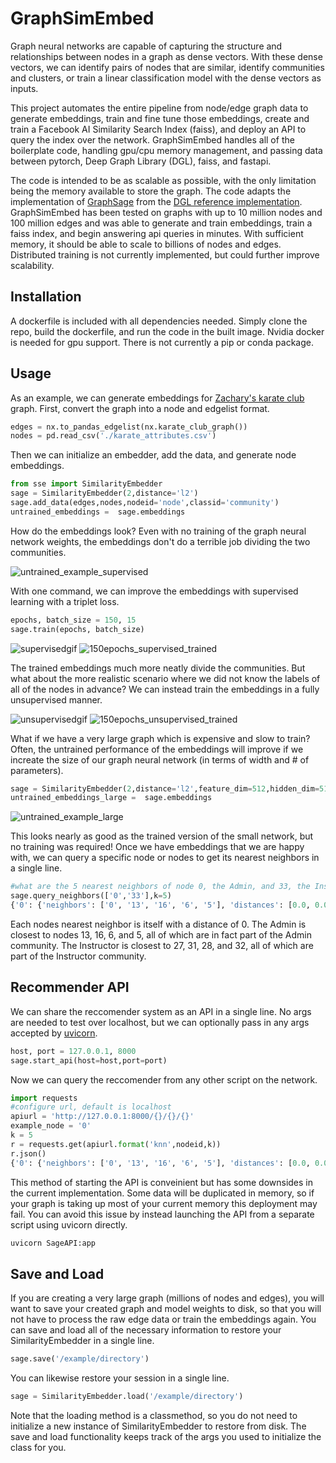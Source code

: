 # GraphSimEmbed

Graph neural networks are capable of capturing the structure and relationships between nodes in a graph as dense vectors. 
With these dense vectors, we can identify pairs of nodes that are similar, identify communities and clusters, or train
a linear classification model with the dense vectors as inputs. 

This project automates the entire pipeline from node/edge graph data to generate embeddings, train and fine tune those embeddings, create and train a Facebook AI Similarity Search Index (faiss), and deploy an API to query the index over the network. GraphSimEmbed handles all of the boilerplate code, handling gpu/cpu memory management, and passing data between pytorch, Deep Graph Library (DGL), faiss, and fastapi. 

The code is intended to be as scalable as possible, with the only limitation being the memory available to store the graph. The code adapts the implementation of [GraphSage](https://cs.stanford.edu/people/jure/pubs/graphsage-nips17.pdf) from the [DGL reference implementation](https://github.com/dmlc/dgl/tree/master/examples/pytorch/graphsage). GraphSimEmbed has been tested on graphs with up to 10 million nodes and 100 million edges and was able to generate and train embeddings, train a faiss index, and begin answering api queries in minutes. With sufficient memory, it should be able to scale to billions of nodes and edges. Distributed training is not currently implemented, but could further improve scalability. 

## Installation

A dockerfile is included with all dependencies needed. Simply clone the repo, build the dockerfile, and run the code in the built image. Nvidia docker is needed for gpu support. There is not currently a pip or conda package.

## Usage

As an example, we can generate embeddings for [Zachary's karate club](https://en.wikipedia.org/wiki/Zachary%27s_karate_club) graph. First, convert the graph into a node and edgelist format.

```python
edges = nx.to_pandas_edgelist(nx.karate_club_graph())
nodes = pd.read_csv('./karate_attributes.csv')
```

Then we can initialize an embedder, add the data, and generate node embeddings.

```python
from sse import SimilarityEmbedder
sage = SimilarityEmbedder(2,distance='l2')
sage.add_data(edges,nodes,nodeid='node',classid='community')
untrained_embeddings =  sage.embeddings
```
How do the embeddings look? Even with no training of the graph neural network weights, the embeddings don't do a terrible job  dividing the two communities. 

![untrained_example_supervised](https://github.com/devinjdangelo/GraphSimEmbed)

With one command, we can improve the embeddings with supervised learning with a triplet loss. 

```python
epochs, batch_size = 150, 15
sage.train(epochs, batch_size)
```
![supervisedgif](https://github.com/devinjdangelo/GraphSimEmbed)
![150epochs_supervised_trained](https://github.com/devinjdangelo/GraphSimEmbed)

The trained embeddings much more neatly divide the communities. But what about the more realistic scenario where we did not know the labels of all of the nodes in advance? We can instead train the embeddings in a fully unsupervised manner. 

![unsupervisedgif](https://github.com/devinjdangelo/GraphSimEmbed)
![150epochs_unsupervised_trained](https://github.com/devinjdangelo/GraphSimEmbed)

What if we have a very large graph which is expensive and slow to train? Often, the untrained performance of the embeddings will improve if we increate the size of our graph neural network (in terms of width and # of parameters).  

```python
sage = SimilarityEmbedder(2,distance='l2',feature_dim=512,hidden_dim=512)
untrained_embeddings_large =  sage.embeddings
```
![untrained_example_large](https://github.com/devinjdangelo/GraphSimEmbed)

This looks nearly as good as the trained version of the small network, but no training was required! Once we have embeddings that we are happy with, we can query a specific node or nodes to get its nearest neighbors in a single line.

```python
#what are the 5 nearest neighbors of node 0, the Admin, and 33, the Instructor?
sage.query_neighbors(['0','33'],k=5)
{'0': {'neighbors': ['0', '13', '16', '6', '5'], 'distances': [0.0, 0.001904212054796517, 0.005100540816783905, 0.007833012379705906, 0.008420777507126331]}, '33': {'neighbors': ['33', '27', '31', '28', '32'], 'distances': [0.0, 0.0005751167191192508, 0.0009900123113766313, 0.001961079193279147, 0.006331112235784531]}}
```
Each nodes nearest neighbor is itself with a distance of 0. The Admin is closest to nodes 13, 16, 6, and 5, all of which are in fact part of the Admin community. The Instructor is closest to 27, 31, 28, and 32, all of which are part of the Instructor community. 

## Recommender API

We can share the reccomender system as an API in a single line. No args are needed to test over localhost, but we can optionally pass in any args accepted by [uvicorn](https://www.uvicorn.org/deployment/).

```python
host, port = 127.0.0.1, 8000
sage.start_api(host=host,port=port)
```
Now we can query the reccomender from any other script on the network.

```python
import requests
#configure url, default is localhost
apiurl = 'http://127.0.0.1:8000/{}/{}/{}'
example_node = '0'
k = 5
r = requests.get(apiurl.format('knn',nodeid,k))
r.json()
{'0': {'neighbors': ['0', '13', '16', '6', '5'], 'distances': [0.0, 0.001904212054796517, 0.005100540816783905, 0.007833012379705906, 0.008420777507126331]}}
```

This method of starting the API is conveinient but has some downsides in the current implementation. Some data will be duplicated in memory, so if your graph is taking up most of your current memory this deployment may fail. You can avoid this issue by instead launching the API from a separate script using uvicorn directly.

```bash
uvicorn SageAPI:app
```

## Save and Load

If you are creating a very large graph (millions of nodes and edges), you will want to save your created graph and model weights to disk, so that you will not have to process the raw edge data or train the embeddings again. You can save and load all of the necessary information to restore your SimilarityEmbedder in a single line. 

```python
sage.save('/example/directory')
```
You can likewise restore your session in a single line. 

```python
sage = SimilarityEmbedder.load('/example/directory')
```

Note that the loading method is a classmethod, so you do not need to initialize a new instance of SimilarityEmbedder to restore from disk. The save and load functionality keeps track of the args you used to initialize the class for you.